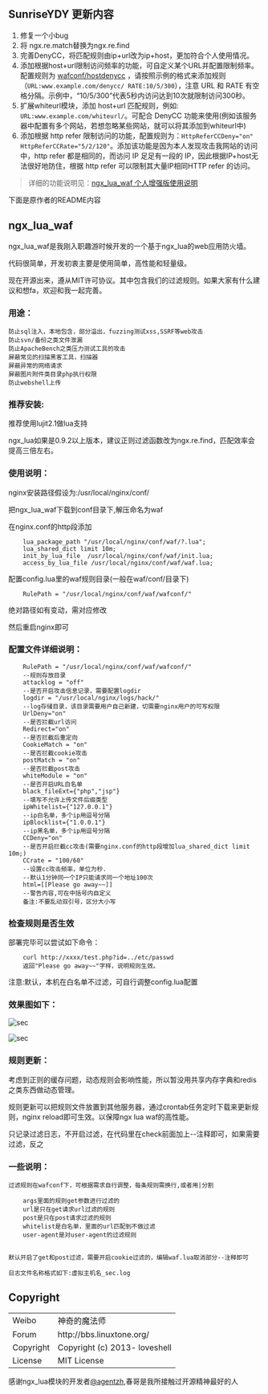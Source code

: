 ## SunriseYDY 更新内容

1. 修复一个小bug
2. 将 ngx.re.match替换为ngx.re.find
3. 完善DenyCC，将匹配规则由ip+url改为ip+host，更加符合个人使用情况。
4. 添加根据host+url限制访问频率的功能，可自定义某个URL并配置限制频率。配置规则为 [wafconf/hostdenycc](wafconf/hostdenycc) ，请按照示例的格式来添加规则（`URL:www.example.com/denycc/ RATE:10/5/300`），注意 URL 和 RATE 有空格分隔。示例中，“10/5/300”代表5秒内访问达到10次就限制访问300秒。
5. 扩展whiteurl模块，添加 host+url 匹配规则，例如: `URL:www.example.com/whiteurl/`。可配合 DenyCC 功能来使用(例如该服务器中配置有多个网站，若想忽略某些网站，就可以将其添加到whiteurl中)
6. 添加根据 http refer 限制访问的功能，配置规则为：`HttpReferCCDeny="on" HttpReferCCRate="5/2/120"`。添加该功能是因为本人发现攻击我网站的访问中，http refer 都是相同的，而访问 IP 足足有一段的 IP，因此根据IP+host无法很好地防住，根据 http refer 可以限制其大量IP相同HTTP refer 的访问。

> 详细的功能说明见：[ngx_lua_waf 个人增强版使用说明](https://blog.sunriseydy.top/technology/server-blog/server/ngx_lua_waf/)

下面是原作者的README内容

## ngx_lua_waf

ngx_lua_waf是我刚入职趣游时候开发的一个基于ngx_lua的web应用防火墙。

代码很简单，开发初衷主要是使用简单，高性能和轻量级。

现在开源出来，遵从MIT许可协议。其中包含我们的过滤规则。如果大家有什么建议和想fa，欢迎和我一起完善。

### 用途：

```
防止sql注入，本地包含，部分溢出，fuzzing测试xss,SSRF等web攻击
防止svn/备份之类文件泄漏
防止ApacheBench之类压力测试工具的攻击
屏蔽常见的扫描黑客工具，扫描器
屏蔽异常的网络请求
屏蔽图片附件类目录php执行权限
防止webshell上传
```

### 推荐安装:

推荐使用lujit2.1做lua支持

ngx_lua如果是0.9.2以上版本，建议正则过滤函数改为ngx.re.find，匹配效率会提高三倍左右。

### 使用说明：

nginx安装路径假设为:/usr/local/nginx/conf/

把ngx_lua_waf下载到conf目录下,解压命名为waf

在nginx.conf的http段添加

		lua_package_path "/usr/local/nginx/conf/waf/?.lua";
        lua_shared_dict limit 10m;
        init_by_lua_file  /usr/local/nginx/conf/waf/init.lua; 
    	access_by_lua_file /usr/local/nginx/conf/waf/waf.lua;

配置config.lua里的waf规则目录(一般在waf/conf/目录下)

        RulePath = "/usr/local/nginx/conf/waf/wafconf/"

绝对路径如有变动，需对应修改

然后重启nginx即可


### 配置文件详细说明：

    	RulePath = "/usr/local/nginx/conf/waf/wafconf/"
        --规则存放目录
        attacklog = "off"
        --是否开启攻击信息记录，需要配置logdir
        logdir = "/usr/local/nginx/logs/hack/"
        --log存储目录，该目录需要用户自己新建，切需要nginx用户的可写权限
        UrlDeny="on"
        --是否拦截url访问
        Redirect="on"
        --是否拦截后重定向
        CookieMatch = "on"
        --是否拦截cookie攻击
        postMatch = "on" 
        --是否拦截post攻击
        whiteModule = "on" 
        --是否开启URL白名单
        black_fileExt={"php","jsp"}
        --填写不允许上传文件后缀类型
        ipWhitelist={"127.0.0.1"}
        --ip白名单，多个ip用逗号分隔
        ipBlocklist={"1.0.0.1"}
        --ip黑名单，多个ip用逗号分隔
        CCDeny="on"
        --是否开启拦截cc攻击(需要nginx.conf的http段增加lua_shared_dict limit 10m;)
        CCrate = "100/60"
        --设置cc攻击频率，单位为秒.
        --默认1分钟同一个IP只能请求同一个地址100次
        html=[[Please go away~~]]
        --警告内容,可在中括号内自定义
        备注:不要乱动双引号，区分大小写
        
### 检查规则是否生效

部署完毕可以尝试如下命令：        
  
        curl http://xxxx/test.php?id=../etc/passwd
        返回"Please go away~~"字样，说明规则生效。

注意:默认，本机在白名单不过滤，可自行调整config.lua配置


### 效果图如下：

![sec](http://i.imgur.com/wTgOcm2.png)

![sec](http://i.imgur.com/DqU30au.png)

### 规则更新：

考虑到正则的缓存问题，动态规则会影响性能，所以暂没用共享内存字典和redis之类东西做动态管理。

规则更新可以把规则文件放置到其他服务器，通过crontab任务定时下载来更新规则，nginx reload即可生效。以保障ngx lua waf的高性能。

只记录过滤日志，不开启过滤，在代码里在check前面加上--注释即可，如果需要过滤，反之

### 一些说明：

	过滤规则在wafconf下，可根据需求自行调整，每条规则需换行,或者用|分割
	
		args里面的规则get参数进行过滤的
		url是只在get请求url过滤的规则		
		post是只在post请求过滤的规则		
		whitelist是白名单，里面的url匹配到不做过滤		
		user-agent是对user-agent的过滤规则
	

	默认开启了get和post过滤，需要开启cookie过滤的，编辑waf.lua取消部分--注释即可
	
	日志文件名称格式如下:虚拟主机名_sec.log


## Copyright

<table>
  <tr>
    <td>Weibo</td><td>神奇的魔法师</td>
  </tr>
  <tr>
    <td>Forum</td><td>http://bbs.linuxtone.org/</td>
  </tr>
  <tr>
    <td>Copyright</td><td>Copyright (c) 2013- loveshell</td>
  </tr>
  <tr>
    <td>License</td><td>MIT License</td>
  </tr>
</table>
	
感谢ngx_lua模块的开发者[@agentzh](https://github.com/agentzh/),春哥是我所接触过开源精神最好的人
